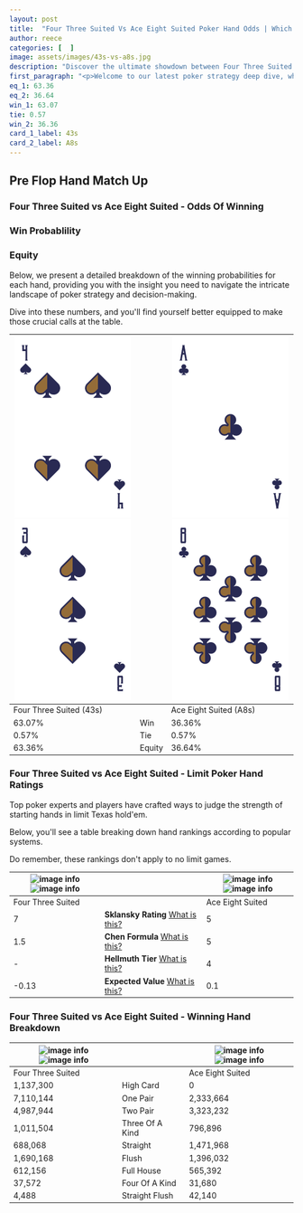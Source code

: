 ```yaml
---
layout: post
title:  "Four Three Suited Vs Ace Eight Suited Poker Hand Odds | Which Is The Better Hand In Poker? A Complete Guide"
author: reece
categories: [  ]
image: assets/images/43s-vs-a8s.jpg
description: "Discover the ultimate showdown between Four Three Suited and Ace Eight Suited in poker! Uncover the odds, strategies, and scenarios where one hand triumphs over the other. Get ready to up your poker game with this thrilling analysis."
first_paragraph: "<p>Welcome to our latest poker strategy deep dive, where we're pitting two distinct hands against each other in a high-stakes showdown: Four Three Suited vs Ace Eight Suited.</p><p>In the dynamic world of poker, every decision counts, and knowing which hand holds the upper hand is key to your success at the table.</p><p>In this article, we'll dissect these two hands, explore the scenarios where one dominates the other, and equip you with the knowledge to make strategic choices that can tip the odds in your favor.</p><p>Get ready to unravel the intriguing dynamics of these poker hands and elevate your game to new heights.</p>"
eq_1: 63.36
eq_2: 36.64
win_1: 63.07
tie: 0.57
win_2: 36.36
card_1_label: 43s
card_2_label: A8s
---
```




[comment]: # (sp0)

## Pre Flop Hand Match Up

<div class="table hand-ratings" markdown="1"> 



### Four Three Suited vs Ace Eight Suited - Odds Of Winning


  
<div class="row graphs"> 
<div class="col-lg-6">
    <h3>Win Probablility</h3>
    <canvas id="WinChart"></canvas>
</div>
<div class="col-lg-6">
    <h3>Equity</h3>
    <canvas id="EquityChart"></canvas>
</div>
</div>

  Below, we present a detailed breakdown of the winning probabilities for each hand, providing you with the insight you need to navigate the intricate landscape of poker strategy and decision-making. 

Dive into these numbers, and you'll find yourself better equipped to make those crucial calls at the table.


    
| ![image info](assets/images/hand1/4.png) ![image info](assets/images/hand1/3.png) |  | ![image info](assets/images/hand2/a.png) ![image info](assets/images/hand2/8.png) |
| -------- | -------- | -------- |
| Four Three Suited (43s) |  | Ace Eight Suited (A8s) |
| 63.07% | Win | 36.36% |
| 0.57% | Tie | 0.57% |
| 63.36% | Equity | 36.64% |




[comment]: # (sp1)



### Four Three Suited vs Ace Eight Suited - Limit Poker Hand Ratings

Top poker experts and players have crafted ways to judge the strength of starting hands in limit Texas hold'em. 

Below, you'll see a table breaking down hand rankings according to popular systems. 

Do remember, these rankings don't apply to no limit games.


    
| ![image info](https://www.riverpairs.com/assets/images/hand1/4.png) ![image info](https://www.riverpairs.com/assets/images/hand1/3.png) |  | ![image info](https://www.riverpairs.com/assets/images/hand2/a.png) ![image info](https://www.riverpairs.com/assets/images/hand2/8.png) |
| -------- | -------- | -------- |
| Four Three Suited |  | Ace Eight Suited |
| 7 | **Sklansky Rating** [What is this?](/sklansky-rating-explained) | 5 |
| 1.5 | **Chen Formula** [What is this?](/chen-formula-explained) | 5 |
| - | **Hellmuth Tier** [What is this?](/Hellmuth-tier-explained) | 4 |
| -0.13 | **Expected Value** [What is this?](/expected-value-explained) | 0.1 |




[comment]: # (sp2)



### Four Three Suited vs Ace Eight Suited - Winning Hand Breakdown


    
| ![image info](https://www.riverpairs.com/assets/images/hand1/4.png) ![image info](https://www.riverpairs.com/assets/images/hand1/3.png) |  | ![image info](https://www.riverpairs.com/assets/images/hand2/a.png) ![image info](https://www.riverpairs.com/assets/images/hand2/8.png) |
| -------- | -------- | -------- |
| Four Three Suited |  | Ace Eight Suited |
| 1,137,300 | High Card | 0 |
| 7,110,144 | One Pair | 2,333,664 |
| 4,987,944 | Two Pair | 3,323,232 |
| 1,011,504 | Three Of A Kind | 796,896 |
| 688,068 | Straight | 1,471,968 |
| 1,690,168 | Flush | 1,396,032 |
| 612,156 | Full House | 565,392 |
| 37,572 | Four Of A Kind | 31,680 |
| 4,488 | Straight Flush | 42,140 |




[comment]: # (sp3)



</div>

[comment]: # (sp4)



[comment]: # (sp5)

